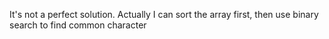 It's not a perfect solution. Actually I can sort the array first, then use binary search to find common character 